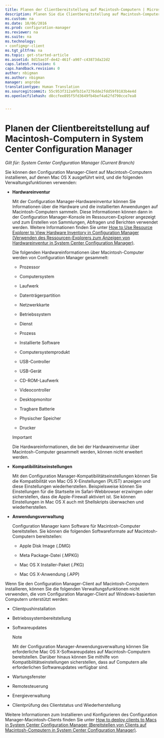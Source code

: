 ```yaml
---
title: Planen der Clientbereitstellung auf Macintosh-Computern | Microsoft-Dokumentation
description: Planen Sie die Clientbereitstellung auf Macintosh-Computern in System Center Configuration Manager.
ms.custom: na
ms.date: 10/06/2016
ms.prod: configuration-manager
ms.reviewer: na
ms.suite: na
ms.technology:
- configmgr-client
ms.tgt_pltfrm: na
ms.topic: get-started-article
ms.assetid: 8d15ae3f-de42-461f-a907-c43873da22d2
caps.latest.revision: 6
caps.handback.revision: 0
author: nbigman
ms.author: nbigman
manager: angrobe
translationtype: Human Translation
ms.sourcegitcommit: 55c953f312a9fb31e7276dde2fdd59f8183b4e4d
ms.openlocfilehash: d8ccfee895f5fd3649fb4bef4a62fd790cce7ea8


---
```

# <a name="planning-for-client-deployment-to-mac-computers-in-system-center-configuration-manager"></a>Planen der Clientbereitstellung auf Macintosh-Computern in System Center Configuration Manager

*Gilt für: System Center Configuration Manager (Current Branch)*

Sie können den Configuration Manager-Client auf Macintosh-Computern installieren, auf denen Mac OS X ausgeführt wird, und die folgenden Verwaltungsfunktionen verwenden:  

-   **Hardwareinventur**  

     Mit der Configuration Manager-Hardwareinventur können Sie Informationen über die Hardware und die installierten Anwendungen auf Macintosh-Computern sammeln. Diese Informationen können dann in der Configuration Manager-Konsole im Ressourcen-Explorer angezeigt und zum Erstellen von Sammlungen, Abfragen und Berichten verwendet werden. Weitere Informationen finden Sie unter [How to Use Resource Explorer to View Hardware Inventory in Configuration Manager (Verwenden des Ressourcen-Explorers zum Anzeigen von Hardwareinventur in System Center Configuration Manager)](../../../../core/clients/manage/inventory/use-resource-explorer-to-view-hardware-inventory.md).  

     Die folgenden Hardwareinformationen über Macintosh-Computer werden von Configuration Manager gesammelt:  

    -   Prozessor  

    -   Computersystem  

    -   Laufwerk  

    -   Datenträgerpartition  

    -   Netzwerkkarte  

    -   Betriebssystem  

    -   Dienst  

    -   Prozess  

    -   Installierte Software  

    -   Computersystemprodukt  

    -   USB-Controller  

    -   USB-Gerät  

    -   CD-ROM-Laufwerk  

    -   Videocontroller  

    -   Desktopmonitor  

    -   Tragbare Batterie  

    -   Physischer Speicher  

    -   Drucker  

    > [!IMPORTANT]  
    >  Die Hardwareinformationen, die bei der Hardwareinventur über Macintosh-Computer gesammelt werden, können nicht erweitert werden.  

-   **Kompatibilitätseinstellungen**  

     Mit den Configuration Manager-Kompatibilitätseinstellungen können Sie die Kompatibilität von Mac OS X-Einstellungen (PLIST) anzeigen und diese Einstellungen wiederherstellen. Beispielsweise können Sie Einstellungen für die Startseite im Safari-Webbrowser erzwingen oder sicherstellen, dass die Apple-Firewall aktiviert ist. Sie können Einstellungen in Mac OS X auch mit Shellskripts überwachen und wiederherstellen.  

-   **Anwendungsverwaltung**  

     Configuration Manager kann Software für Macintosh-Computer bereitstellen. Sie können die folgenden Softwareformate auf Macintosh-Computern bereitstellen:  

    -   Apple Disk Image (.DMG)  

    -   Meta Package-Datei (.MPKG)  

    -   Mac OS X Installer-Paket (.PKG)  

    -   Mac OS X-Anwendung (.APP)  

 Wenn Sie den Configuration Manager-Client auf Macintosh-Computern installieren, können Sie die folgenden Verwaltungsfunktionen nicht verwenden, die vom Configuration Manager-Client auf Windows-basierten Computern unterstützt werden:  

-   Clientpushinstallation  

-   Betriebssystembereitstellung  

-   Softwareupdates  

    > [!NOTE]  
    >  Mit der Configuration Manager-Anwendungsverwaltung können Sie erforderliche Mac OS X-Softwareupdates auf Macintosh-Computern bereitstellen. Darüber hinaus können Sie mithilfe von Kompatibilitätseinstellungen sicherstellen, dass auf Computern alle erforderlichen Softwareupdates verfügbar sind.  

-   Wartungsfenster  

-   Remotesteuerung  

-   Energieverwaltung  

-   Clientprüfung des Clientstatus und Wiederherstellung  

 Weitere Informationen zum Installieren und Konfigurieren des Configuration Manager-Macintosh-Clients finden Sie unter [How to deploy clients to Macs in System Center Configuration Manager (Bereitstellen von Clients auf Macintosh-Computern in System Center Configuration Manager)](../../../../core/clients/deploy/deploy-clients-to-macs.md).



<!--HONumber=Dec16_HO3-->



